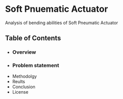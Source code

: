 # Soft Pnuematic  Actuator
Analysis of bending abilities of Soft Pneumatic Actuator

## Table of Contents
* ### Overview
* ### Problem statement
* Methodolgy
* Reults
* Conclusion
* License
